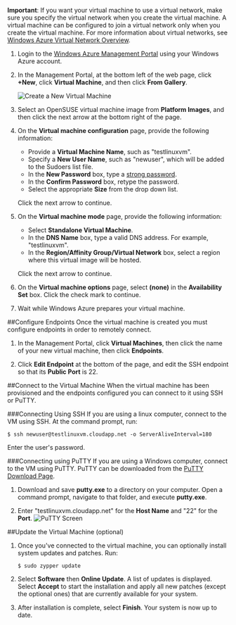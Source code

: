 <properties writer="kathydav" editor="tysonn" manager="jeffreyg" /> 

**Important**: If you want your virtual machine to use a virtual network, make sure you specify the virtual network when you create the virtual machine. A virtual machine can be configured to join a virtual network only when you create the virtual machine. For more information about virtual networks, see [Windows Azure Virtual Network Overview](http://go.microsoft.com/fwlink/p/?LinkID=294063).


1. Login to the [Windows Azure Management Portal][AzurePreviewPortal] using your Windows Azure account.

2. In the Management Portal, at the bottom left of the web page, click **+New**, click **Virtual Machine**, and then click **From Gallery**.

	![Create a New Virtual Machine][Image1]

3. Select an OpenSUSE virtual machine image from **Platform Images**, and then click the next arrow at the bottom right of the page.


4. On the **Virtual machine configuration** page, provide the following information:

	- Provide a **Virtual Machine Name**, such as "testlinuxvm".
	- Specify a **New User Name**, such as "newuser", which will be added to the Sudoers list file.
	- In the **New Password** box, type a [strong password](http://msdn.microsoft.com/en-us/library/ms161962.aspx).
	- In the **Confirm Password** box, retype the password.
	- Select the appropriate **Size** from the drop down list.

	Click the next arrow to continue.

5. On the **Virtual machine mode** page, provide the following information:
	- Select **Standalone Virtual Machine**.
	- In the **DNS Name** box, type a valid DNS address.  For example, "testlinuxvm".
	- In the **Region/Affinity Group/Virtual Network** box, select a region where this virtual image will be hosted.

   Click the next arrow to continue.
	
6. On the **Virtual machine options** page, select **(none)** in the **Availability Set** box. Click the check mark to continue.
	
7. Wait while Windows Azure prepares your virtual machine.

##Configure Endpoints
Once the virtual machine is created you must configure endpoints in order to remotely connect.

1. In the Management Portal, click **Virtual Machines**, then click the name of your new virtual machine, then click **Endpoints**.

2. Click **Edit Endpoint** at the bottom of the page, and edit the SSH endpoint so that its **Public Port** is 22.

##Connect to the Virtual Machine
When the virtual machine has been provisioned and the endpoints configured you can connect to it using SSH or PuTTY.

###Connecting Using SSH
If you are using a linux computer, connect to the VM using SSH.  At the command prompt, run:

	$ ssh newuser@testlinuxvm.cloudapp.net -o ServerAliveInterval=180

Enter the user's password.

###Connecting using PuTTY
If you are using a Windows computer, connect to the VM using PuTTY. PuTTY can be downloaded from the [PuTTY Download Page][PuTTYDownLoad]. 

1. Download and save **putty.exe** to a directory on your computer. Open a command prompt, navigate to that folder, and execute **putty.exe**.

2. Enter "testlinuxvm.cloudapp.net" for the **Host Name** and "22" for the **Port**.
![PuTTY Screen][Image6]  

##Update the Virtual Machine (optional)
1. Once you've connected to the virtual machine, you can optionally install system updates and patches. Run:

	`$ sudo zypper update`

2. Select **Software** then **Online Update**.  A list of updates is displayed.  Select **Accept** to start the installation and apply all new patches (except the optional ones) that are currently available for your system. 

3. After installation is complete, select **Finish**.  Your system is now up to date.

[PuTTYDownload]: http://www.puttyssh.org/download.html
[AzurePreviewPortal]: http://manage.windowsazure.com

[Image1]: ../../Shared/Media/CreateVM.png
[Image21]: ../../Shared/Media/SUSEVmConfiguration0.png
[Image2]: ../../Shared/Media/SUSEVmConfiguration1.png
[Image3]: ../../Shared/Media/SUSEVmConfiguration2.png
[Image4]: ../../Shared/Media/SUSEVmConfiguration3.png
[Image6]: ../../Shared/Media/putty.png
